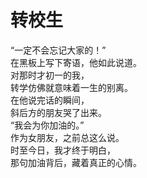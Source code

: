 # 转校生

“一定不会忘记大家的！”\
在黑板上写下寄语，他如此说道。\
对那时才初一的我，\
转学仿佛就意味着一生的别离。\
在他说完话的瞬间，\
斜后方的朋友哭了出来。\
“我会为你加油的。”\
作为女朋友，之前总这么说。\
时至今日，我才终于明白，\
那句加油背后，藏着真正的心情。
